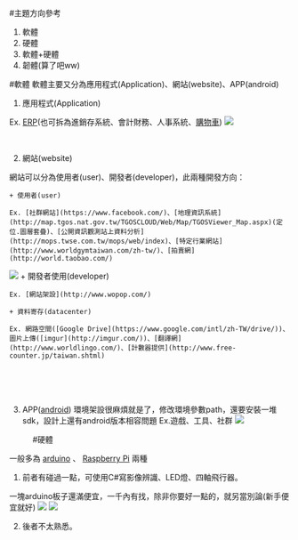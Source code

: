 #主題方向參考
1. 軟體
2. 硬體
3. 軟體+硬體
4. 韌體(算了吧ww)

#軟體
軟體主要又分為應用程式(Application)、網站(website)、APP(android)

1. 應用程式(Application)

  Ex. [ERP](http://www.weberp.org/)(也可拆為進銷存系統、會計財務、人事系統、[購物車](http://www.opencart.idv.tw/))
  ![](http://www.precisionsourcing.com.au/wordpress/wp-content/uploads/2016/02/ERP.jpg)　
    
    　
2. 網站(website)

  網站可以分為使用者(user)、開發者(developer)，此兩種開發方向：

    + 使用者(user)
    
    Ex. [社群網站](https://www.facebook.com/)、[地理資訊系統](http://map.tgos.nat.gov.tw/TGOSCLOUD/Web/Map/TGOSViewer_Map.aspx)(定位.圖層套疊)、[公開資訊觀測站上資料分析](http://mops.twse.com.tw/mops/web/index)、[特定行業網站](http://www.worldgymtaiwan.com/zh-tw/)、[拍賣網](http://world.taobao.com/)
  ![](http://blog.phimedia.tv/images/get-in-social-network-1.jpg)
    + 開發者使用(developer)
    
    Ex. [網站架設](http://www.wopop.com/)

    + 資料寄存(datacenter)
    
    Ex. 網路空間([Google Drive](https://www.google.com/intl/zh-TW/drive/))、圖片上傳([imgur](http://imgur.com/))、[翻譯網](http://www.worldlingo.com/)、[計數器提供](http://www.free-counter.jp/taiwan.shtml)
  　
    
    　
3. APP([android](http://readandplay.pixnet.net/blog/post/140001110-%E7%AC%AC%E4%B8%80%E6%94%AFandroid-app%E7%A8%8B%E5%BC%8F%E6%95%99%E5%AD%B8))
  環境架設很麻煩就是了，修改環境參數path，還要安裝一堆sdk，設計上還有android版本相容問題
  Ex.遊戲、工具、社群
  ![](http://www.jmc.edu/exobiz2k16/dev/images/a1.jpg)
    
    　
#硬體

一般多為 [arduino](http://elesson.tc.edu.tw/md221/pluginfile.php/4151/mod_resource/content/1/arduino.pdf) 、 [Raspberry Pi](http://twcn.rs-online.com/web/generalDisplay.html?id=raspberrypi) 兩種

1. 前者有碰過一點，可使用C#寫影像辨識、LED燈、四軸飛行器。

一塊arduino板子還滿便宜，一千內有找，除非你要好一點的，就另當別論(新手便宜就好)
![](https://www.arduino-board.com/images/thumbs/arduino-zero.jpg)
![](http://www.diy-robots.com/wp-content/uploads/2012/06/IMG_4905.jpg)
  
  
2. 後者不太熟悉。
